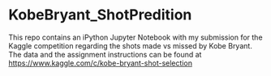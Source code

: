 # KobeBryant_ShotPredition
This repo contains an iPython Jupyter Notebook with my submission for the Kaggle competition regarding the shots made vs missed by Kobe Bryant.
The data and the assignment instructions can be found at https://www.kaggle.com/c/kobe-bryant-shot-selection

